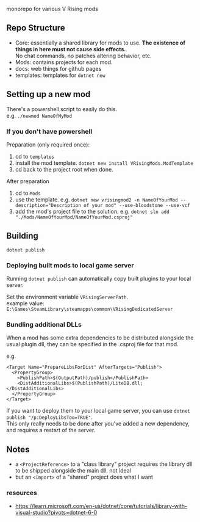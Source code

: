 monorepo for various V Rising mods

## Repo Structure
- Core: essentially a shared library for mods to use. **The existence of things in here must not cause side effects.**\
No chat commands, no patches altering behavior, etc.
- Mods: contains projects for each mod.
- docs: web things for github pages
- templates: templates for `dotnet new`





## Setting up a new mod

There's a powershell script to easily do this.\
e.g. `./newmod NameOfMyMod`

### If you don't have powershell
Preparation (only required once):
1. cd to `templates`
2. install the mod template. `dotnet new install VRisingMods.ModTemplate`
3. cd back to the project root when done.

After preparation
1. cd to `Mods`
2. use the template. e.g. `dotnet new vrisingmod2 -n NameOfYourMod --description="Description of your mod" --use-bloodstone --use-vcf`
3. add the mod's project file to the solution. e.g. `dotnet sln add "./Mods/NameOfYourMod/NameOfYourMod.csproj"`


## Building

`dotnet publish`

### Deploying built mods to local game server

Running `dotnet publish` can automatically copy built plugins to your local server.

Set the environment variable `VRisingServerPath`.\
example value: `E:\Games\SteamLibrary\steamapps\common\VRisingDedicatedServer`

### Bundling additional DLLs
When a mod has some extra dependencies to be distributed alongside the usual plugin dll, they can be specified in the .csproj file for that mod.

e.g.
```
<Target Name="PrepareLibsForDist" AfterTargets="Publish">
  <PropertyGroup>
    <PublishPath>$(OutputPath)/publish</PublishPath>
    <DistAdditionalLibs>$(PublishPath)/LiteDB.dll;</DistAdditionalLibs>
  </PropertyGroup>
</Target>
```

If you want to deploy them to your local game server, you can use `dotnet publish "/p:DeployLibsToo=TRUE"`.\
This only really needs to be done after you've added a new dependency, and requires a restart of the server.


## Notes
- a `<ProjectReference>` to a "class library" project requires the library dll to be shipped alongside the main dll. not ideal
- but an `<Import>` of a "shared" project does what I want

### resources
- https://learn.microsoft.com/en-us/dotnet/core/tutorials/library-with-visual-studio?pivots=dotnet-6-0